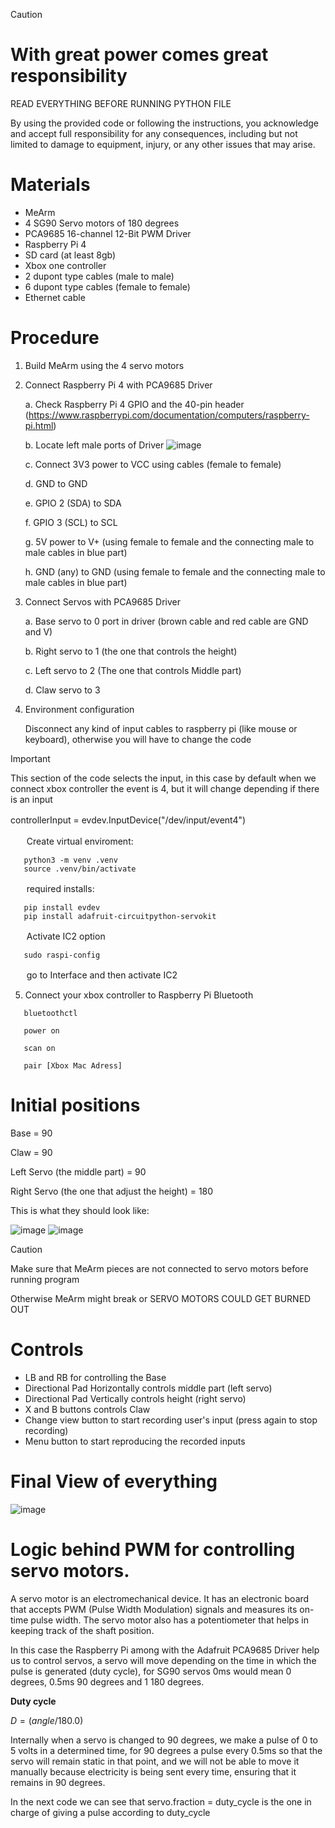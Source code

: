 > [!CAUTION]
> # With great power comes great responsibility
> READ EVERYTHING BEFORE RUNNING PYTHON FILE
> 
> By using the provided code or following the instructions, you acknowledge and accept full responsibility for any consequences, including but not limited to damage to equipment, injury, or any other issues that may arise.

# Materials
- MeArm
- 4 SG90 Servo motors of 180 degrees
- PCA9685 16-channel 12-Bit PWM Driver
- Raspberry Pi 4
- SD card (at least 8gb)
- Xbox one controller
- 2 dupont type cables (male to male)
- 6 dupont type cables (female to female)
- Ethernet cable

# Procedure
1. Build MeArm using the 4 servo motors
2. Connect Raspberry Pi 4 with PCA9685 Driver
   
   a.	Check Raspberry Pi 4 GPIO and the 40-pin header (https://www.raspberrypi.com/documentation/computers/raspberry-pi.html)
   
   b.	Locate left male ports of Driver ![image](https://github.com/killerfrix/Controling-MeArm-with-Xbox-one-controller-Using-Raspberry-pi-4-and-PCA9685-Driver/assets/97371595/b5a445b0-ea3d-49e2-8872-35cafa66cb00)
   
   c.	Connect 3V3 power to VCC using cables (female to female)
   
   d.	GND to GND
   
   e.	GPIO 2 (SDA) to SDA
   
   f.	GPIO 3 (SCL) to SCL
   
   g.	5V power to V+ (using female to female and the connecting male to male cables in blue part)
   
   h.	GND (any) to GND (using female to female and the connecting male to male cables in blue part)

3. Connect Servos with PCA9685 Driver

   a.	Base servo to 0 port in driver (brown cable and red cable are GND and V)

   b.	Right servo to 1 (the one that controls the height)
   
   c.	Left servo to 2 (The one that controls Middle part)

   d.	Claw servo to 3

4.	Environment configuration

      Disconnect any kind of input cables to raspberry pi (like mouse or keyboard), otherwise you will have to change the code
   	
   > [!IMPORTANT]
   > This section of the code selects the input, in this case by default when we connect xbox controller the event is 4, but it will change depending if there is an input
   > 
   > controllerInput = evdev.InputDevice("/dev/input/event4")
>ㅤ

ㅤㅤCreate virtual enviroment:

```
   python3 -m venv .venv
   source .venv/bin/activate
```

ㅤㅤrequired installs:

```
   pip install evdev
   pip install adafruit-circuitpython-servokit
```

ㅤㅤActivate IC2 option

```
   sudo raspi-config
```

ㅤㅤgo to Interface and then activate IC2

5. Connect your xbox controller to Raspberry Pi Bluetooth
```
   bluetoothctl
```
```
   power on
```
```
   scan on
```
```
   pair [Xbox Mac Adress]
```

# Initial positions

Base = 90

Claw = 90

Left Servo (the middle part) = 90

Right Servo (the one that adjust the height) = 180

This is what they should look like:

![image](https://github.com/killerfrix/Controling-MeArm-with-Xbox-one-controller-Using-Raspberry-pi-4-and-PCA9685-Driver-For-Dummies/assets/97371595/49b45391-ec87-40dc-81fe-18f47d81885e)
![image](https://github.com/killerfrix/Controling-MeArm-with-Xbox-one-controller-Using-Raspberry-pi-4-and-PCA9685-Driver-For-Dummies/assets/97371595/9fa490ef-87d7-4b17-acb4-503e4a70b1e6)

 > [!CAUTION]
 > Make sure that MeArm pieces are not connected to servo motors before running program
 > 
 > Otherwise MeArm might break or SERVO MOTORS COULD GET BURNED OUT

# Controls

- LB and RB for controlling the Base
- Directional Pad Horizontally controls middle part (left servo)
- Directional Pad Vertically controls height (right servo)
- X and B buttons controls Claw
- Change view button to start recording user's input (press again to stop recording)
- Menu button to start reproducing the recorded inputs

# Final View of everything

![image](https://github.com/killerfrix/Controling-MeArm-with-Xbox-one-controller-Using-Raspberry-pi-4-and-PCA9685-Driver-For-Dummies/assets/97371595/0ca71747-3050-4781-8e62-1cd3b99ed5cb)

# Logic behind PWM for controlling servo motors.

A servo motor is an electromechanical device. It has an electronic board that accepts PWM (Pulse Width Modulation) signals and measures its on-time pulse width. The servo motor also has a potentiometer that helps in keeping track of the shaft position.

In this case the Raspberry Pi among with the Adafruit PCA9685 Driver help us to control servos, a servo will move depending on the time in which the pulse is generated (duty cycle), for SG90 servos 0ms would mean 0 degrees, 0.5ms 90 degrees and 1 180 degrees.

**Duty cycle**

$` D = (angle / 180.0) `$

Internally when a servo is changed to 90 degrees, we make a pulse of 0 to 5 volts in a determined time, for 90 degrees a pulse every 0.5ms so that the servo will remain static in that point, and we will not be able to move it manually because electricity is being sent every time, ensuring that it remains in 90 degrees.

In the next code we can see that servo.fraction = duty_cycle is the one in charge of giving a pulse according to duty_cycle





